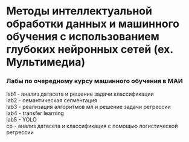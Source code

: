 # Методы интеллектуальной обработки данных и машинного обучения с использованием глубоких нейронных сетей (ex. Мультимедиа)
### Лабы по очередному курсу машинного обучения в МАИ

lab1 - анализ датасета и решение задачи классификации  
lab2 - семантическая сегментация  
lab3 - реализация алгоритмов мл и решение задачи регрессии  
lab4 - transfer learning  
lab5 - YOLO  
cp - анализ датасета и классификация с помощью логистической регрессии  

